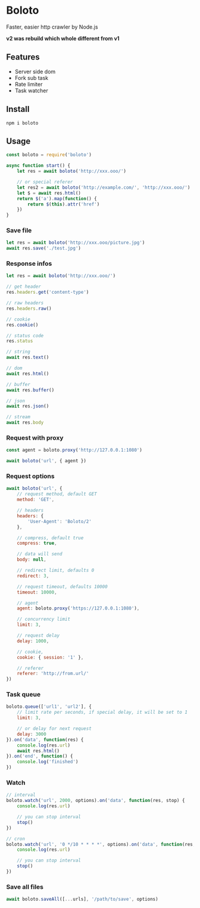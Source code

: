 # Boloto

Faster, easier http crawler by Node.js

**v2 was rebuild which whole different from v1**

## Features

- Server side dom
- Fork sub task
- Rate limiter
- Task watcher

## Install

```shell
npm i boloto
```

## Usage

```javascript
const boloto = require('boloto')

async function start() {
    let res = await boloto('http://xxx.ooo/')

    // or special referer
    let res2 = await boloto('http://example.com/', 'http://xxx.ooo/')
    let $ = await res.html()
    return $('a').map(function() {
        return $(this).attr('href')
    })
}
```

### Save file

```javascript
let res = await boloto('http://xxx.ooo/picture.jpg')
await res.save('./test.jpg')
```

### Response infos

```javascript
let res = await boloto('http://xxx.ooo/')

// get header
res.headers.get('content-type')

// raw headers
res.headers.raw()

// cookie
res.cookie()

// status code
res.status

// string
await res.text()

// dom
await res.html()

// buffer
await res.buffer()

// json
await res.json()

// stream
await res.body
```

### Request with proxy

```javascript
const agent = boloto.proxy('http://127.0.0.1:1080')

await boloto('url', { agent })
```

### Request options

```javascript
await boloto('url', {
    // request method, default GET
    method: 'GET',

    // headers
    headers: {
        'User-Agent': 'Boloto/2'
    },

    // compress, default true
    compress: true,

    // data will send
    body: null,

    // redirect limit, defaults 0
    redirect: 3,

    // request timeout, defaults 10000
    timeout: 10000,

    // agent
    agent: boloto.proxy('https://127.0.0.1:1080'),

    // concurrency limit
    limit: 3,

    // request delay
    delay: 1000,

    // cookie,
    cookie: { session: '1' },

    // referer
    referer: 'http://from.url/'
})
```

### Task queue

```javascript
boloto.queue(['url1', 'url2'], {
    // limit rate per seconds, if special delay, it will be set to 1
    limit: 3,

    // or delay for next request
    delay: 3000
}).on('data', function(res) {
    console.log(res.url)
    await res.html()
}).on('end', function() {
    console.log('finished')
})
```


### Watch

```javascript
// interval
boloto.watch('url', 2000, options).on('data', function(res, stop) {
    console.log(res.url)

    // you can stop interval
    stop()
})

// cron
boloto.watch('url', '0 */10 * * * *', options).on('data', function(res, stop) {
    console.log(res.url)

    // you can stop interval
    stop()
})
```


### Save all files

```javascript
await boloto.saveAll([...urls], '/path/to/save', options)
```
